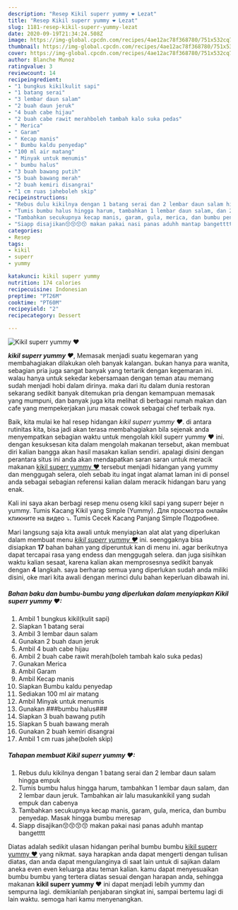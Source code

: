 ```yaml
---
description: "Resep Kikil superr yummy ❤ Lezat"
title: "Resep Kikil superr yummy ❤ Lezat"
slug: 1181-resep-kikil-superr-yummy-lezat
date: 2020-09-19T21:34:24.508Z
image: https://img-global.cpcdn.com/recipes/4ae12ac78f368780/751x532cq70/kikil-superr-yummy-❤-foto-resep-utama.jpg
thumbnail: https://img-global.cpcdn.com/recipes/4ae12ac78f368780/751x532cq70/kikil-superr-yummy-❤-foto-resep-utama.jpg
cover: https://img-global.cpcdn.com/recipes/4ae12ac78f368780/751x532cq70/kikil-superr-yummy-❤-foto-resep-utama.jpg
author: Blanche Munoz
ratingvalue: 3
reviewcount: 14
recipeingredient:
- "1 bungkus kikilkulit sapi"
- "1 batang serai"
- "3 lembar daun salam"
- "2 buah daun jeruk"
- "4 buah cabe hijau"
- "2 buah cabe rawit merahboleh tambah kalo suka pedas"
- " Merica"
- " Garam"
- " Kecap manis"
- " Bumbu kaldu penyedap"
- "100 ml air matang"
- " Minyak untuk menumis"
- " bumbu halus"
- "3 buah bawang putih"
- "5 buah bawang merah"
- "2 buah kemiri disangrai"
- "1 cm ruas jaheboleh skip"
recipeinstructions:
- "Rebus dulu kikilnya dengan 1 batang serai dan 2 lembar daun salam hingga empuk"
- "Tumis bumbu halus hingga harum, tambahkan 1 lembar daun salam, dan 2 lembar daun jeruk. Tambahkan air lalu masukankikil yang sudah empuk dan cabenya"
- "Tambahkan secukupnya kecap manis, garam, gula, merica, dan bumbu penyedap. Masak hingga bumbu meresap"
- "Siapp disajikan😚😚😚😚 makan pakai nasi panas aduhh mantap bangetttt"
categories:
- Resep
tags:
- kikil
- superr
- yummy

katakunci: kikil superr yummy 
nutrition: 174 calories
recipecuisine: Indonesian
preptime: "PT26M"
cooktime: "PT60M"
recipeyield: "2"
recipecategory: Dessert

---
```



![Kikil superr yummy ❤](https://img-global.cpcdn.com/recipes/4ae12ac78f368780/751x532cq70/kikil-superr-yummy-❤-foto-resep-utama.jpg)

<b><i>kikil superr yummy ❤</i></b>, Memasak menjadi suatu kegemaran yang membahagiakan dilakukan oleh banyak kalangan. bukan hanya para wanita, sebagian pria juga sangat banyak yang tertarik dengan kegemaran ini. walau hanya untuk sekedar kebersamaan dengan teman atau memang sudah menjadi hobi dalam dirinya. maka dari itu dalam dunia restoran sekarang sedikit banyak ditemukan pria dengan kemampuan memasak yang mumpuni, dan banyak juga kita melihat di berbagai rumah makan dan cafe yang mempekerjakan juru masak cowok sebagai chef terbaik nya.

Baik, kita mulai ke hal resep hidangan <i>kikil superr yummy ❤</i>. di antara rutinitas kita, bisa jadi akan terasa membahagiakan bila sejenak anda menyempatkan sebagian waktu untuk mengolah kikil superr yummy ❤ ini. dengan kesuksesan kita dalam mengolah makanan tersebut, akan membuat diri kalian bangga akan hasil masakan kalian sendiri. apalagi disini dengan perantara situs ini anda akan mendapatkan saran saran untuk meracik makanan <u>kikil superr yummy ❤</u> tersebut menjadi hidangan yang yummy dan menggugah selera, oleh sebab itu ingat ingat alamat laman ini di ponsel anda sebagai sebagian referensi kalian dalam meracik hidangan baru yang enak.

Kali ini saya akan berbagi resep menu oseng kikil sapi yang superr bejer n yummy. Tumis Kacang Kikil yang Simple (Yummy). Для просмотра онлайн кликните на видео ⤵. Tumis Cecek Kacang Panjang Simple Подробнее.


Mari langsung saja kita awali untuk menyiapkan alat alat yang diperlukan dalam membuat menu <u><i>kikil superr yummy ❤</i></u> ini. seenggaknya bisa disiapkan <b>17</b> bahan bahan yang diperuntuk kan di menu ini. agar berikutnya dapat tercapai rasa yang endess dan menggugah selera. dan juga sisihkan waktu kalian sesaat, karena kalian akan memprosesnya sedikit banyak dengan <b>4</b> langkah. saya berharap semua yang diperlukan sudah anda miliki disini, oke mari kita awali dengan merinci dulu bahan keperluan dibawah ini.

<!--inarticleads1-->

##### Bahan baku dan bumbu-bumbu yang diperlukan dalam menyiapkan Kikil superr yummy ❤:

1. Ambil 1 bungkus kikil(kulit sapi)
1. Siapkan 1 batang serai
1. Ambil 3 lembar daun salam
1. Gunakan 2 buah daun jeruk
1. Ambil 4 buah cabe hijau
1. Ambil 2 buah cabe rawit merah(boleh tambah kalo suka pedas)
1. Gunakan  Merica
1. Ambil  Garam
1. Ambil  Kecap manis
1. Siapkan  Bumbu kaldu penyedap
1. Sediakan 100 ml air matang
1. Ambil  Minyak untuk menumis
1. Gunakan  ###bumbu halus###
1. Siapkan 3 buah bawang putih
1. Siapkan 5 buah bawang merah
1. Gunakan 2 buah kemiri disangrai
1. Ambil 1 cm ruas jahe(boleh skip)




<!--inarticleads2-->

##### Tahapan membuat Kikil superr yummy ❤:

1. Rebus dulu kikilnya dengan 1 batang serai dan 2 lembar daun salam hingga empuk
1. Tumis bumbu halus hingga harum, tambahkan 1 lembar daun salam, dan 2 lembar daun jeruk. Tambahkan air lalu masukankikil yang sudah empuk dan cabenya
1. Tambahkan secukupnya kecap manis, garam, gula, merica, dan bumbu penyedap. Masak hingga bumbu meresap
1. Siapp disajikan😚😚😚😚 makan pakai nasi panas aduhh mantap bangetttt




Diatas adalah sedikit ulasan hidangan perihal bumbu bumbu <u>kikil superr yummy ❤</u> yang nikmat. saya harapkan anda dapat mengerti dengan tulisan diatas, dan anda dapat mengulanginya di saat lain untuk di sajikan dalam aneka even even keluarga atau teman kalian. kamu dapat menyesuaikan bumbu bumbu yang tertera diatas sesuai dengan harapan anda, sehingga makanan <b>kikil superr yummy ❤</b> ini dapat menjadi lebih yummy dan sempurna lagi. demikianlah penjabaran singkat ini, sampai bertemu lagi di lain waktu. semoga hari kamu menyenangkan.
